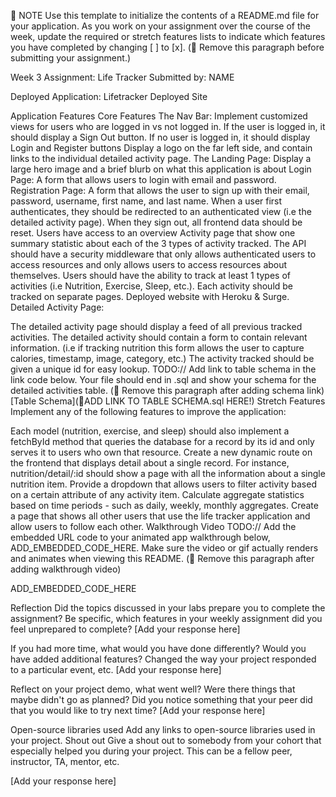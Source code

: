 📝 NOTE Use this template to initialize the contents of a README.md file for your application. As you work on your assignment over the course of the week, update the required or stretch features lists to indicate which features you have completed by changing [ ] to [x]. (🚫 Remove this paragraph before submitting your assignment.)

Week 3 Assignment: Life Tracker
Submitted by: NAME

Deployed Application: Lifetracker Deployed Site

Application Features
Core Features
 The Nav Bar: Implement customized views for users who are logged in vs not logged in.
 If the user is logged in, it should display a Sign Out button.
 If no user is logged in, it should display Login and Register buttons
 Display a logo on the far left side, and contain links to the individual detailed activity page.
 The Landing Page: Display a large hero image and a brief blurb on what this application is about
 Login Page: A form that allows users to login with email and password.
 Registration Page: A form that allows the user to sign up with their email, password, username, first name, and last name.
 When a user first authenticates, they should be redirected to an authenticated view (i.e the detailed activity page). When they sign out, all frontend data should be reset.
 Users have access to an overview Activity page that show one summary statistic about each of the 3 types of activity tracked.
 The API should have a security middleware that only allows authenticated users to access resources and only allows users to access resources about themselves.
 Users should have the ability to track at least 1 types of activities (i.e Nutrition, Exercise, Sleep, etc.). Each activity should be tracked on separate pages.
 Deployed website with Heroku & Surge.
Detailed Activity Page:

 The detailed activity page should display a feed of all previous tracked activities.
 The detailed activity should contain a form to contain relevant information. (i.e if tracking nutrition this form allows the user to capture calories, timestamp, image, category, etc.)
 The activity tracked should be given a unique id for easy lookup. TODO:// Add link to table schema in the link code below. Your file should end in .sql and show your schema for the detailed activities table. (🚫 Remove this paragraph after adding schema link)
[Table Schema](📝ADD LINK TO TABLE SCHEMA.sql HERE!)
Stretch Features
Implement any of the following features to improve the application:

 Each model (nutrition, exercise, and sleep) should also implement a fetchById method that queries the database for a record by its id and only serves it to users who own that resource. Create a new dynamic route on the frontend that displays detail about a single record. For instance, nutrition/detail/:id should show a page with all the information about a single nutrition item.
 Provide a dropdown that allows users to filter activity based on a certain attribute of any activity item.
 Calculate aggregate statistics based on time periods - such as daily, weekly, monthly aggregates.
 Create a page that shows all other users that use the life tracker application and allow users to follow each other.
Walkthrough Video
TODO:// Add the embedded URL code to your animated app walkthrough below, ADD_EMBEDDED_CODE_HERE. Make sure the video or gif actually renders and animates when viewing this README. (🚫 Remove this paragraph after adding walkthrough video)

ADD_EMBEDDED_CODE_HERE

Reflection
Did the topics discussed in your labs prepare you to complete the assignment? Be specific, which features in your weekly assignment did you feel unprepared to complete?
[Add your response here]

If you had more time, what would you have done differently? Would you have added additional features? Changed the way your project responded to a particular event, etc.
[Add your response here]

Reflect on your project demo, what went well? Were there things that maybe didn't go as planned? Did you notice something that your peer did that you would like to try next time?
[Add your response here]

Open-source libraries used
Add any links to open-source libraries used in your project.
Shout out
Give a shout out to somebody from your cohort that especially helped you during your project. This can be a fellow peer, instructor, TA, mentor, etc.

[Add your response here]
